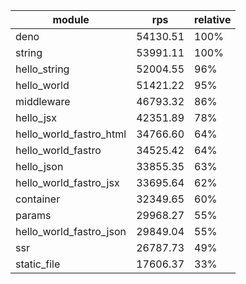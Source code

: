 
| module                  | rps      | relative |
| ----------------------- | -------- | -------- |
| deno                    | 54130.51 | 100%     |
| string                  | 53991.11 | 100%     |
| hello_string            | 52004.55 | 96%      |
| hello_world             | 51421.22 | 95%      |
| middleware              | 46793.32 | 86%      |
| hello_jsx               | 42351.89 | 78%      |
| hello_world_fastro_html | 34766.60 | 64%      |
| hello_world_fastro      | 34525.42 | 64%      |
| hello_json              | 33855.35 | 63%      |
| hello_world_fastro_jsx  | 33695.64 | 62%      |
| container               | 32349.65 | 60%      |
| params                  | 29968.27 | 55%      |
| hello_world_fastro_json | 29849.04 | 55%      |
| ssr                     | 26787.73 | 49%      |
| static_file             | 17606.37 | 33%      |